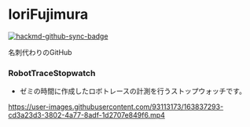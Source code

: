 # IoriFujimura

[![hackmd-github-sync-badge](https://hackmd.io/S2YPlCf6Skm6G75rnTZXmA/badge)](https://hackmd.io/S2YPlCf6Skm6G75rnTZXmA)

名刺代わりのGitHub

### RobotTraceStopwatch

* ゼミの時間に作成したロボトレースの計測を行うストップウォッチです。





https://user-images.githubusercontent.com/93113173/163837293-cd3a23d3-3802-4a77-8adf-1d2707e849f6.mp4



